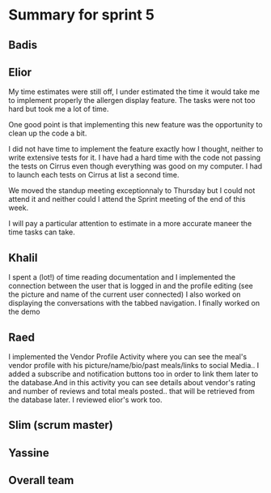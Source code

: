 # Summary for sprint 5

## Badis


## Elior

My time estimates were still off, I under estimated the time it would take me to implement properly the allergen display feature.
The tasks were not too hard but took me a lot of time.

One good point is that implementing this new feature was the opportunity to clean up the code a bit.

I did not have time to implement the feature exactly how I thought, neither to write extensive tests for it.
I have had a hard time with the code not passing the tests on Cirrus even though everything was good on my computer. I had to launch each tests on Cirrus at list a second time.

We moved the standup meeting exceptionnaly to Thursday but I could not attend it and neither could I attend the Sprint meeting of the end of this week.

I will pay a particular attention to estimate in a more accurate maneer the time tasks can take.


## Khalil
I spent a (lot!) of time reading documentation and I implemented the connection between the user that is logged in and the profile editing (see the picture and name of the current user connected) I also worked on displaying the conversations with the tabbed navigation.
I finally worked on the demo

## Raed
I implemented the Vendor Profile Activity where you can see the meal's vendor profile with his picture/name/bio/past meals/links to social Media..
I added a subscribe and notification buttons too in order to link them later to the database.And in this activity you can see details about vendor's rating and number of reviews and total meals posted.. that will be retrieved from the database later.
I reviewed elior's work too.
## Slim (scrum master)


## Yassine



## Overall team
